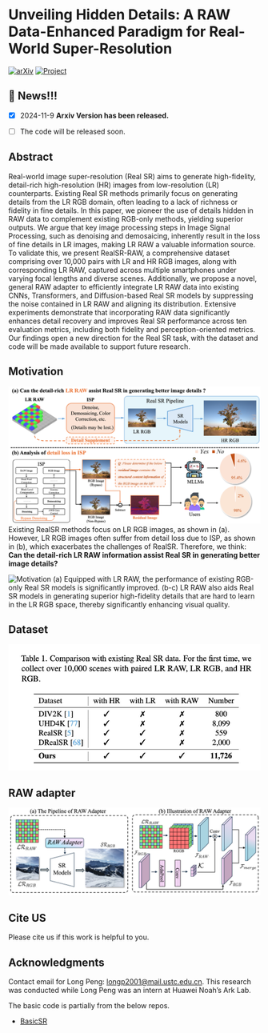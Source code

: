 # Unveiling Hidden Details: A RAW Data-Enhanced Paradigm for Real-World Super-Resolution

[![arXiv](https://img.shields.io/badge/arXiv-Paper-<COLOR>.svg)]([https://arxiv.org/abs/2408.11758](https://arxiv.org/abs/2405.07023))  [![Project](https://img.shields.io/badge/Project-Page-blue.svg)]() 

## :bookmark: News!!!
- [x] 2024-11-9 **Arxiv Version has been released.**
- [ ] The code will be released soon.



## Abstract

Real-world image super-resolution (Real SR) aims to generate high-fidelity, detail-rich high-resolution (HR) images from low-resolution (LR) counterparts. Existing Real SR methods primarily focus on generating details from the LR RGB domain, often leading to a lack of richness or fidelity in fine details. In this paper, we pioneer the use of details hidden in RAW data to complement existing RGB-only methods, yielding superior outputs. We argue that key image processing steps in Image Signal Processing, such as denoising and demosaicing, inherently result in the loss of fine details in LR images, making LR RAW a valuable information source. To validate this, we present RealSR-RAW, a comprehensive dataset comprising over 10,000 pairs with LR and HR RGB images, along with corresponding LR RAW, captured across multiple smartphones under varying focal lengths and diverse scenes. Additionally, we propose a novel, general RAW adapter to efficiently integrate LR RAW data into existing CNNs, Transformers, and Diffusion-based Real SR models by suppressing the noise contained in LR RAW and aligning its distribution. Extensive experiments demonstrate that incorporating RAW data significantly enhances detail recovery and improves Real SR performance across ten evaluation metrics, including both fidelity and perception-oriented metrics. Our findings open a new direction for the Real SR task, with the dataset and code will be made available to support future research.

## Motivation
![Motivation](src/Fig2.png)
Existing RealSR methods focus on LR RGB images, as shown in (a). However, LR RGB images often suffer from detail loss due to ISP, as shown in (b), which exacerbates the challenges of RealSR. Therefore, we think: **Can the detail-rich LR RAW information assist Real SR in generating better image details?**

![Motivation](src/Fig1.png)
(a) Equipped with LR RAW, the performance of existing RGB-only Real SR models is significantly improved. (b-c) LR RAW also aids Real SR models in generating superior high-fidelity details that are hard to learn in the LR RGB space, thereby significantly enhancing visual quality.


## Dataset
![Dataset](src/datasets.jpg)

## RAW adapter
![Dataset](src/framework_RAW.png)


## Cite US
Please cite us if this work is helpful to you. 


## Acknowledgments
Contact email for Long Peng: longp2001@mail.ustc.edu.cn. This research was conducted while Long Peng was an intern at Huawei Noah’s Ark Lab.

The basic code is partially from the below repos.
- [BasicSR]([link](https://github.com/XPixelGroup/BasicSR))

